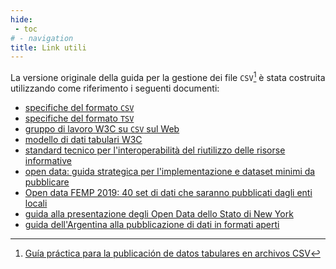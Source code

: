 ```yaml
---
hide:
 - toc
# - navigation
title: Link utili
---
```


La versione originale della guida per la gestione dei file `CSV`[^1] è stata costruita utilizzando come riferimento i seguenti documenti:

- [specifiche del formato `CSV`](https://tools.ietf.org/html/rfc4180)
- [specifiche del formato `TSV`](https://www.iana.org/assignments/media-types/text/tab-separated-values)
- [gruppo di lavoro W3C su `CSV` sul Web](https://www.w3.org/2013/csvw/wiki/Main_Page)
- [modello di dati tabulari W3C](https://www.w3.org/TR/2015/REC-tabular-data-model-20151217/)
- [standard tecnico per l'interoperabilità del riutilizzo delle risorse informative](https://datos.gob.es/es/documentacion/norma-tecnica-de-interoperability-of-information-resource-re-use)
- [open data: guida strategica per l'implementazione e dataset minimi da pubblicare](https://datos.gob.es/en/documentacion/datos-abiertos-guia-estrategica-para-su-puesta-en-marcha-y-conjuntos-de-datos-0)
- [Open data FEMP 2019: 40 set di dati che saranno pubblicati dagli enti locali](chrome-extension://efaidnbmnnnibpcajpcglclefindmkaj/viewer.html?pdfurl=http%3A%2F%2Ffemp.femp.es%2Ffiles%2F3580-1937-fichero%2FDATOS%2520ABIERTOS%2520FEMP%25202019.pdf&clen=29966510)
- [guida alla presentazione degli Open Data dello Stato di New York](https://data.ny.gov/download/c3zp-wr9j/application/pdf)
- [guida dell'Argentina alla pubblicazione di dati in formati aperti](https://datosgobar.github.io/paquete-apertura-datos/guia-abiertos/#guia-para-la-publicacion-de-datos-en-formatos-abiertos)

[^1]: [Guía práctica para la publicación de datos tabulares en archivos CSV](https://datos.gob.es/en/documentacion/guia-practica-para-la-publicacion-de-datos-tabulares-en-archivos-csv)
